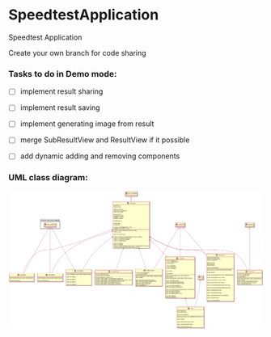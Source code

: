 # SpeedtestApplication

Speedtest Application

Create your own branch for code sharing

### Tasks to do in Demo mode:

- [ ] implement result sharing
- [ ] implement result saving
- [ ] implement generating image from result
- [ ] merge SubResultView and ResultView if it possible
- [ ] add dynamic adding and removing components


### UML class diagram:

![umlClassDiagram](./umlClassDiagram.png)

